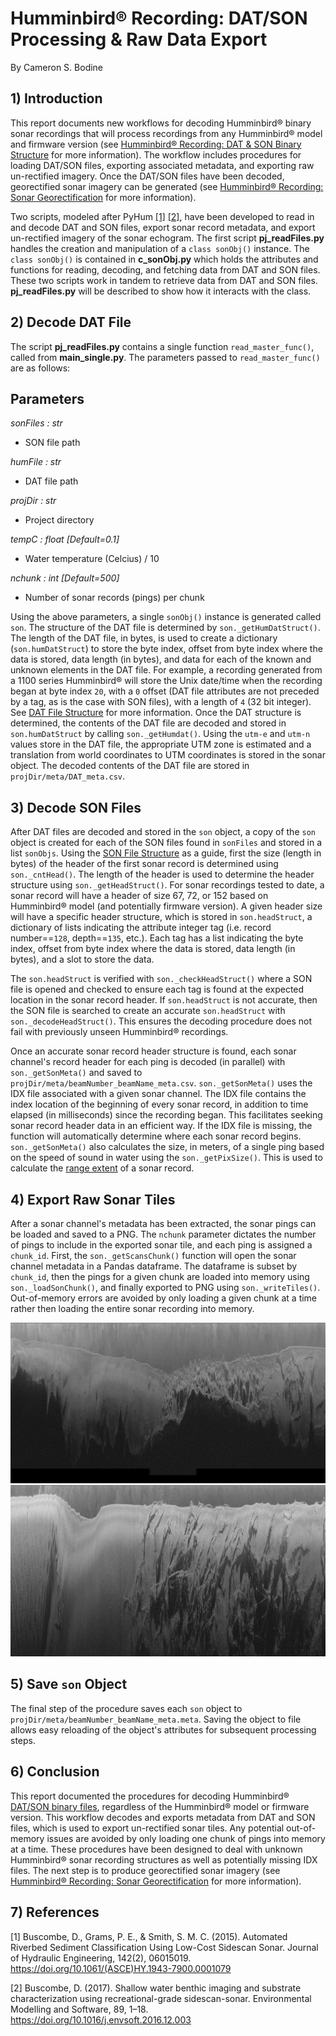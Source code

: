 # Humminbird&reg; Recording: DAT/SON Processing & Raw Data Export
By Cameron S. Bodine

## 1) Introduction

This report documents new workflows for decoding Humminbird&reg; binary sonar recordings that will process recordings from any Humminbird&reg; model and firmware version (see [Humminbird&reg; Recording: DAT & SON Binary Structure](../docs/BinaryStructure.md) for more information).  The workflow includes procedures for loading DAT/SON files, exporting associated metadata, and exporting raw un-rectified imagery.  Once the DAT/SON files have been decoded, georectified sonar imagery can be generated (see [Humminbird&reg; Recording: Sonar Georectification](../docs/SonarGeorectification.md) for more information).

Two scripts, modeled after PyHum [[1]](#1) [[2]](#2), have been developed to read in and decode DAT and SON files, export sonar record metadata, and export un-rectified imagery of the sonar echogram.  The first script **pj_readFiles.py** handles the creation and manipulation of a `class sonObj()` instance. The `class sonObj()` is contained in **c_sonObj.py** which holds the attributes and functions for reading, decoding, and fetching data from DAT and SON files. These two scripts work in tandem to retrieve data from DAT and SON files.  **pj_readFiles.py** will be described to show how it interacts with the class.

## 2) Decode DAT File

The script **pj_readFiles.py** contains a single function `read_master_func()`, called from **main_single.py**.  The parameters passed to `read_master_func()` are as follows:

Parameters
----------
*sonFiles : str*
- SON file path

*humFile : str*
- DAT file path

*projDir : str*
- Project directory

*tempC : float [Default=0.1]*
- Water temperature (Celcius) / 10

*nchunk : int [Default=500]*
- Number of sonar records (pings) per chunk

Using the above parameters, a single `sonObj()` instance is generated called `son`.  The structure of the DAT file is determined by `son._getHumDatStruct()`.  The length of the DAT file, in bytes, is used to create a dictionary (`son.humDatStruct`) to store the byte index, offset from byte index where the data is stored, data length (in bytes), and data for each of the known and unknown elements in the DAT file.  For example, a recording generated from a 1100 series Humminbird&reg; will store the Unix date/time when the recording began at byte index `20`, with a `0` offset (DAT file attributes are not preceded by a tag, as is the case with SON files), with a length of `4` (32 bit integer).  See [DAT File Structure](../docs/BinaryStructure.md#21-DAT-File-Structure) for more information.  Once the DAT structure is determined, the contents of the DAT file are decoded and stored in `son.humDatStruct` by calling `son._getHumdat()`.  Using the `utm-e` and `utm-n` values store in the DAT file, the appropriate UTM zone is estimated and a translation from world coordinates to UTM coordinates is stored in the sonar object.  The decoded contents of the DAT file are stored in `projDir/meta/DAT_meta.csv`.

## 3) Decode SON Files
After DAT files are decoded and stored in the `son` object, a copy of the `son` object is created for each of the SON files found in `sonFiles` and stored in a list `sonObjs`.  Using the [SON File Structure](../docs/BinaryStructure.md#22-SON-File-Structure) as a guide, first the size (length in bytes) of the header of the first sonar record is determined using `son._cntHead()`.  The length of the header is used to determine the header structure using `son._getHeadStruct()`.  For sonar recordings tested to date, a sonar record will have a header of size 67, 72, or 152 based on Humminbird&reg; model (and potentially firmware version).  A given header size will have a specific header structure, which is stored in `son.headStruct`, a dictionary of lists indicating the attribute integer tag (i.e. record number==`128`, depth==`135`, etc.).  Each tag has a list indicating the byte index, offset from byte index where the data is stored, data length (in bytes), and a slot to store the data.

The `son.headStruct` is verified with `son._checkHeadStruct()` where a SON file is opened and checked to ensure each tag is found at the expected location in the sonar record header.  If `son.headStruct` is not accurate, then the SON file is searched to create an accurate `son.headStruct` with `son._decodeHeadStruct()`.  This ensures the decoding procedure does not fail with previously unseen Humminbird&reg; recordings.

Once an accurate sonar record header structure is found, each sonar channel's record header for each ping is decoded (in parallel) with `son._getSonMeta()` and saved to `projDir/meta/beamNumber_beamName_meta.csv`.  `son._getSonMeta()` uses the IDX file associated with a given sonar channel.  The IDX file contains the index location of the beginning of every sonar record, in addition to time elapsed (in milliseconds) since the recording began.  This facilitates seeking sonar record header data in an efficient way.  If the IDX file is missing, the function will automatically determine where each sonar record begins.  `son._getSonMeta()` also calculates the size, in meters, of a single ping based on the speed of sound in water using the `son._getPixSize()`.  This is used to calculate the [range extent](../docs/SonarGeorectification.md#4-Calculate-Range-Extent) of a sonar record.

## 4) Export Raw Sonar Tiles
After a sonar channel's metadata has been extracted, the sonar pings can be loaded and saved to a PNG.  The `nchunk` parameter dictates the number of pings to include in the exported sonar tile, and each ping is assigned a `chunk_id`.  First, the `son._getScansChunk()` function will open the sonar channel metadata in a Pandas dataframe.  The dataframe is subset by `chunk_id`, then the pings for a given chunk are loaded into memory using `son._loadSonChunk()`, and finally exported to PNG using `son._writeTiles()`.  Out-of-memory errors are avoided by only loading a given chunk at a time rather then loading the entire sonar recording into memory.

![Raw Sonar Tile - Boulder](/docs/attach/PRL_Boulder.PNG?raw=true "Boulder Field")
\
![Raw Sonar Tile - Wood](/docs/attach/PRL_Wood.PNG?raw=true "Woody Debris")

## 5) Save `son` Object
The final step of the procedure saves each `son` object to `projDir/meta/beamNumber_beamName_meta.meta`.  Saving the object to file allows easy reloading of the object's attributes for subsequent processing steps.

## 6) Conclusion
This report documented the procedures for decoding Humminbird&reg; [DAT/SON binary files](../docs/BinaryStructure.md), regardless of the Humminbird&reg; model or firmware version.  This workflow decodes and exports metadata from DAT and SON files, which is used to export un-rectified sonar tiles.  Any potential out-of-memory issues are avoided by only loading one chunk of pings into memory at a time.  These procedures have been designed to deal with unknown Humminbird&reg; sonar recording structures as well as potentially missing IDX files.  The next step is to produce georectified sonar imagery (see [Humminbird&reg; Recording: Sonar Georectification](../docs/SonarGeorectification.md) for more information).

## 7) References

<a id="1">[1]</a> Buscombe, D., Grams, P. E., & Smith, S. M. C. (2015). Automated Riverbed Sediment Classification Using Low-Cost Sidescan Sonar. Journal of Hydraulic Engineering, 142(2), 06015019. https://doi.org/10.1061/(ASCE)HY.1943-7900.0001079

<a id="2">[2]</a> Buscombe, D. (2017). Shallow water benthic imaging and substrate characterization using recreational-grade sidescan-sonar. Environmental Modelling and Software, 89, 1–18. https://doi.org/10.1016/j.envsoft.2016.12.003
